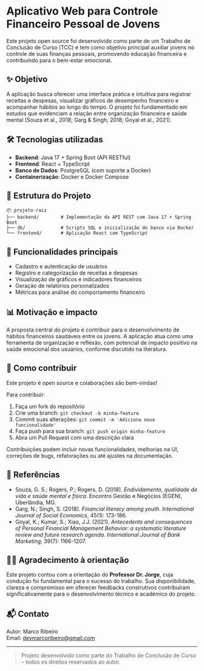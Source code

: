 # Aplicativo Web para Controle Financeiro Pessoal de Jovens

Este projeto open source foi desenvolvido como parte de um Trabalho de Conclusão de Curso (TCC) e tem como objetivo principal auxiliar jovens no controle de suas finanças pessoais, promovendo educação financeira e contribuindo para o bem-estar emocional.

## ✨ Objetivo

A aplicação busca oferecer uma interface prática e intuitiva para registrar receitas e despesas, visualizar gráficos de desempenho financeiro e acompanhar hábitos ao longo do tempo. O projeto foi fundamentado em estudos que evidenciam a relação entre organização financeira e saúde mental (Souza et al., 2018; Garg & Singh, 2018; Goyal et al., 2021).

## 🛠️ Tecnologias utilizadas

- **Backend**: Java 17 + Spring Boot (API RESTful)
- **Frontend**: React + TypeScript
- **Banco de Dados**: PostgreSQL (com suporte a Docker)
- **Containerização**: Docker e Docker Compose

## 📁 Estrutura do Projeto

```
📦 projeto-raiz
├── backend/        # Implementação da API REST com Java 17 + Spring Boot
├── db/             # Scripts SQL e inicialização do banco via Docker
└── frontend/       # Aplicação React com TypeScript
```

## 🚀 Funcionalidades principais

- Cadastro e autenticação de usuários
- Registro e categorização de receitas e despesas
- Visualização de gráficos e indicadores financeiros
- Geração de relatórios personalizados
- Métricas para análise do comportamento financeiro

## 📊 Motivação e impacto

A proposta central do projeto é contribuir para o desenvolvimento de hábitos financeiros saudáveis entre os jovens. A aplicação atua como uma ferramenta de organização e reflexão, com potencial de impacto positivo na saúde emocional dos usuários, conforme discutido na literatura.

## 🤝 Como contribuir

Este projeto é open source e colaborações são bem-vindas!

Para contribuir:

1. Faça um fork do repositório
2. Crie uma branch: `git checkout -b minha-feature`
3. Commit suas alterações: `git commit -m 'Adiciona nova funcionalidade'`
4. Faça push para sua branch: `git push origin minha-feature`
5. Abra um Pull Request com uma descrição clara

Contribuições podem incluir novas funcionalidades, melhorias na UI, correções de bugs, refatorações ou até ajustes na documentação.

## 📘 Referências

- Souza, G. S.; Rogers, P.; Rogers, D. (2018). *Endividamento, qualidade de vida e saúde mental e física*. Encontro Gestão e Negócios (EGEN), Uberlândia, MG.
- Garg, N.; Singh, S. (2018). *Financial literacy among youth*. *International Journal of Social Economics*, 45(1): 173-186.
- Goyal, K.; Kumar, S.; Xiao, J.J. (2021). *Antecedents and consequences of Personal Financial Management Behavior: a systematic literature review and future research agenda*. *International Journal of Bank Marketing*, 39(7): 1166-1207.

## 👨‍🏫 Agradecimento à orientação

Este projeto contou com a orientação do **Professor Dr. Jorge**, cuja condução foi fundamental para o sucesso do trabalho. Sua disponibilidade, clareza e compromisso em oferecer feedbacks construtivos contribuíram significativamente para o desenvolvimento técnico e acadêmico do projeto.

## 📬 Contato

Autor: Marco Ribeiro  
Email: [devmarcoribeiro@gmail.com](mailto:devmarcoribeiro@gmail.com)

---

> Projeto desenvolvido como parte do Trabalho de Conclusão de Curso – todos os direitos reservados ao autor.